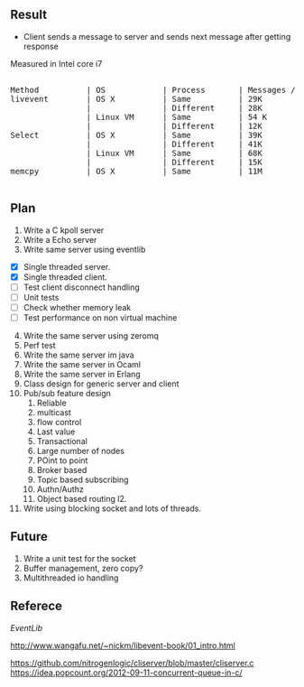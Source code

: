 Result
--------------------------------------

- Client sends a message to server and sends next message after getting response

Measured in Intel core i7

<pre>

Method          | OS            | Process       | Messages /sec
livevent        | OS X          | Same          | 29K
                |               | Different     | 28K 
                | Linux VM      | Same          | 54 K
                |               | Different     | 12K
Select          | OS X          | Same          | 39K
                |               | Different     | 41K
                | Linux VM      | Same          | 68K
                |               | Different     | 15K
memcpy          | OS X          | Same          | 11M

</pre>

Plan
------------------------------------
1. Write a C kpoll server
2. Write a Echo server
3. Write same server using eventlib

- [x] Single threaded server.
- [x] Single threaded client.
- [ ] Test client disconnect handling
- [ ] Unit tests
- [ ] Check whether memory leak
- [ ] Test performance on non virtual machine
	
4. Write the same server using zeromq
5. Perf test
6. Write the same server im java
7. Write the same server in Ocaml
8. Write the same server in Erlang
9. Class design for generic server and client
10. Pub/sub feature design
	1. Reliable
	2. multicast
	3. flow control
	4. Last value
	5. Transactional
	6. Large number of nodes
	7. POint to point
	8. Broker based
	9. Topic based subscribing
	10. Authn/Authz
	11. Object based routing
	l2. 
11. Write using blocking socket and lots of threads.


Future
--------------------------------
1. Write a unit test for the socket
1. Buffer management, zero copy?
2. Multithreaded io handling

Referece
-------------------------------
*EventLib*

http://www.wangafu.net/~nickm/libevent-book/01_intro.html

https://github.com/nitrogenlogic/cliserver/blob/master/cliserver.c
https://idea.popcount.org/2012-09-11-concurrent-queue-in-c/


